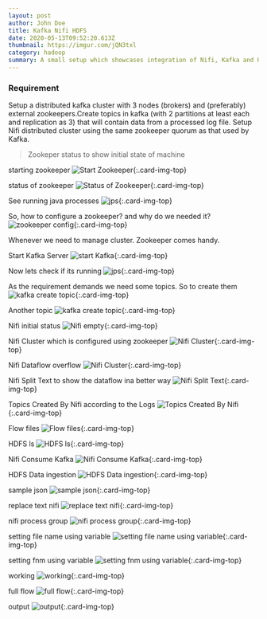 ```yaml
---
layout: post
author: John Doe
title: Kafka Nifi HDFS
date: 2020-05-13T09:52:20.613Z
thumbnail: https://imgur.com/jQN3txl
category: hadoop
summary: A small setup which showcases integration of Nifi, Kafka and HDFS
---
```


### Requirement
Setup a distributed kafka cluster with 3 nodes (brokers) and (preferably) external zookeepers.Create topics in kafka (with 2 partitions at least each and replication as 3) that will contain data from a processed log file. Setup Nifi distributed cluster using the same zookeeper quorum as that used by Kafka.

> Zookeper status to show initial state of machine

starting zookeeper
![Start Zookeeper](https://i.imgur.com/L0apX36.png){:.card-img-top}

status of zookeeper
![Status of  Zookeeper](https://i.imgur.com/FZD422u.png){:.card-img-top}


See running java processes
![jps](https://i.imgur.com/ACxcmA1.png){:.card-img-top}


So, how to configure a zookeeper? and why do we needed it?
![zookeeper config](https://i.imgur.com/oAE0wIl.png){:.card-img-top}

Whenever we need to manage cluster. Zookeeper comes handy.

Start Kafka Server
![start Kafka](https://i.imgur.com/1OwhNDt.png){:.card-img-top}

Now lets check if its running
![jps](https://i.imgur.com/1OwhNDt.png){:.card-img-top}


As the requirement demands we need some topics. So to create them
![kafka create topic](https://i.imgur.com/cBsjkAI.png){:.card-img-top}

Another topic
![kafka create topic](https://i.imgur.com/cBsjkAI.png){:.card-img-top}

Nifi initial status
![Nifi empty](https://i.imgur.com/WWtowgp.png{:.card-img-top}){:.card-img-top}

Nifi Cluster which is configured using zookeeper
![Nifi Cluster](https://i.imgur.com/HU6Zdzm.png){:.card-img-top}

Nifi Dataflow overflow
![Nifi Cluster](https://i.imgur.com/a2vaaZs.png){:.card-img-top}

Nifi Split Text to show the dataflow ina better way
![Nifi Split Text](https://i.imgur.com/KHTpBpf.png){:.card-img-top}

Topics Created By Nifi according to the Logs 
![Topics Created By Nifi](https://i.imgur.com/IWA1r4n.png){:.card-img-top}

Flow files 
![Flow files](https://i.imgur.com/78G1Nop.png){:.card-img-top}

HDFS ls
![HDFS ls](https://i.imgur.com/9riibp7.png){:.card-img-top}

Nifi Consume Kafka
![Nifi Consume Kafka](https://i.imgur.com/UX7ubS2.png){:.card-img-top}

HDFS Data ingestion
![HDFS Data ingestion](https://i.imgur.com/3lUTxsT.png){:.card-img-top}

sample json
![sample json](https://i.imgur.com/buCGjG6.png){:.card-img-top}

replace text nifi
![replace text nifi](https://i.imgur.com/uY5HXeF.png){:.card-img-top}

nifi process group
![nifi process group](https://i.imgur.com/OiOp0MD.png){:.card-img-top}

setting file name using variable
![setting file name using variable](https://i.imgur.com/iyVi8fc.png){:.card-img-top}

setting fnm using variable
![setting fnm using variable](https://i.imgur.com/2xrTw2v.png){:.card-img-top}

working
![working](https://i.imgur.com/OHQUm4s.png){:.card-img-top}

full flow
![full flow](https://i.imgur.com/8s1Uv50.png){:.card-img-top}

output
![output](https://i.imgur.com/maCHsht.png){:.card-img-top}